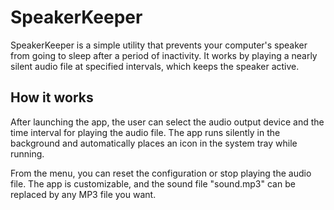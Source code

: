 # SpeakerKeeper

SpeakerKeeper is a simple utility that prevents your computer's speaker from going to sleep after a period of inactivity.
It works by playing a nearly silent audio file at specified intervals, which keeps the speaker active.

## How it works

After launching the app, the user can select the audio output device and the time interval for playing the audio file.
The app runs silently in the background and automatically places an icon in the system tray while running. 

From the menu, you can reset the configuration or stop playing the audio file.
The app is customizable, and the sound file "sound.mp3" can be replaced by any MP3 file you want.
